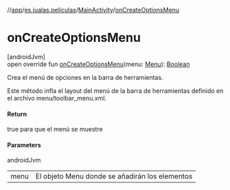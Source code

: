//[app](../../../index.md)/[es.jualas.peliculas](../index.md)/[MainActivity](index.md)/[onCreateOptionsMenu](on-create-options-menu.md)

# onCreateOptionsMenu

[androidJvm]\
open override fun [onCreateOptionsMenu](on-create-options-menu.md)(menu: [Menu](https://developer.android.com/reference/kotlin/android/view/Menu.html)): [Boolean](https://kotlinlang.org/api/latest/jvm/stdlib/kotlin-stdlib/kotlin/-boolean/index.html)

Crea el menú de opciones en la barra de herramientas.

Este método infla el layout del menú de la barra de herramientas definido en el archivo menu/toolbar_menu.xml.

#### Return

true para que el menú se muestre

#### Parameters

androidJvm

| | |
|---|---|
| menu | El objeto Menu donde se añadirán los elementos |
